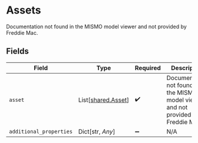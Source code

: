 # Assets

Documentation not found in the MISMO model viewer and not provided by Freddie Mac.


## Fields

| Field                                                                              | Type                                                                               | Required                                                                           | Description                                                                        |
| ---------------------------------------------------------------------------------- | ---------------------------------------------------------------------------------- | ---------------------------------------------------------------------------------- | ---------------------------------------------------------------------------------- |
| `asset`                                                                            | List[[shared.Asset](../../models/shared/asset.md)]                                 | :heavy_check_mark:                                                                 | Documentation not found in the MISMO model viewer and not provided by Freddie Mac. |
| `additional_properties`                                                            | Dict[str, *Any*]                                                                   | :heavy_minus_sign:                                                                 | N/A                                                                                |